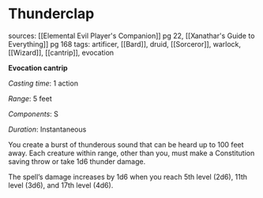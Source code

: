 # Thunderclap
sources: [[Elemental Evil Player's Companion]] pg 22, [[Xanathar's Guide to Everything]] pg 168
tags: artificer, [[Bard]], druid, [[Sorceror]], warlock, [[Wizard]], [[cantrip]], evocation

**Evocation cantrip**

*Casting time*: 1 action

*Range*: 5 feet

*Components*: S

*Duration*: Instantaneous

You create a burst of thunderous sound that can be heard up to 100 feet away. Each creature within range, other than you, must make a Constitution saving throw or take 1d6 thunder damage.

The spell’s damage increases by 1d6 when you reach 5th level (2d6), 11th level (3d6), and 17th level (4d6).
